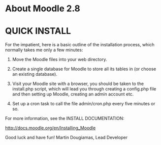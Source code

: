 About Moodle 2.8
=============


QUICK INSTALL
=============

For the impatient, here is a basic outline of the
installation process, which normally takes me only
a few minutes:

1) Move the Moodle files into your web directory.

2) Create a single database for Moodle to store all
   its tables in (or choose an existing database).

3) Visit your Moodle site with a browser, you should
   be taken to the install.php script, which will lead
   you through creating a config.php file and then
   setting up Moodle, creating an admin account etc.

4) Set up a cron task to call the file admin/cron.php
   every five minutes or so.


For more information, see the INSTALL DOCUMENTATION:

   http://docs.moodle.org/en/Installing_Moodle


Good luck and have fun!
Martin Dougiamas, Lead Developer

